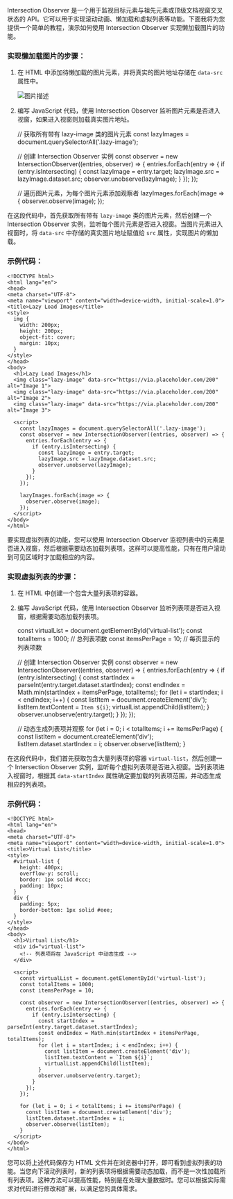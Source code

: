Intersection Observer 是一个用于监视目标元素与祖先元素或顶级文档视窗交叉状态的 API。它可以用于实现滚动动画、懒加载和虚拟列表等功能。下面我将为您提供一个简单的教程，演示如何使用 Intersection Observer 实现懒加载图片的功能。

### 实现懒加载图片的步骤：

1.  在 HTML 中添加待懒加载的图片元素，并将真实的图片地址存储在 `data-src` 属性中。

    <img class="lazy-image" data-src="真实图片地址" alt="图片描述">
    

2.  编写 JavaScript 代码，使用 Intersection Observer 监听图片元素是否进入视窗，如果进入视窗则加载真实图片地址。

    // 获取所有带有 lazy-image 类的图片元素
    const lazyImages = document.querySelectorAll('.lazy-image');
    
    // 创建 Intersection Observer 实例
    const observer = new IntersectionObserver((entries, observer) => {
      entries.forEach(entry => {
        if (entry.isIntersecting) {
          const lazyImage = entry.target;
          lazyImage.src = lazyImage.dataset.src;
          observer.unobserve(lazyImage);
        }
      });
    });
    
    // 遍历图片元素，为每个图片元素添加观察者
    lazyImages.forEach(image => {
      observer.observe(image);
    });
    

在这段代码中，首先获取所有带有 `lazy-image` 类的图片元素，然后创建一个 Intersection Observer 实例，监听每个图片元素是否进入视窗。当图片元素进入视窗时，将 `data-src` 中存储的真实图片地址赋值给 `src` 属性，实现图片的懒加载。

### 示例代码：

    <!DOCTYPE html>
    <html lang="en">
    <head>
    <meta charset="UTF-8">
    <meta name="viewport" content="width=device-width, initial-scale=1.0">
    <title>Lazy Load Images</title>
    <style>
      img {
        width: 200px;
        height: 200px;
        object-fit: cover;
        margin: 10px;
      }
    </style>
    </head>
    <body>
      <h1>Lazy Load Images</h1>
      <img class="lazy-image" data-src="https://via.placeholder.com/200" alt="Image 1">
      <img class="lazy-image" data-src="https://via.placeholder.com/200" alt="Image 2">
      <img class="lazy-image" data-src="https://via.placeholder.com/200" alt="Image 3">
    
      <script>
        const lazyImages = document.querySelectorAll('.lazy-image');
        const observer = new IntersectionObserver((entries, observer) => {
          entries.forEach(entry => {
            if (entry.isIntersecting) {
              const lazyImage = entry.target;
              lazyImage.src = lazyImage.dataset.src;
              observer.unobserve(lazyImage);
            }
          });
        });
    
        lazyImages.forEach(image => {
          observer.observe(image);
        });
      </script>
    </body>
    </html>
    

要实现虚拟列表的功能，您可以使用 Intersection Observer 监视列表中的元素是否进入视窗，然后根据需要动态加载列表项。这样可以提高性能，只有在用户滚动到可见区域时才加载相应的内容。

### 实现虚拟列表的步骤：

1.  在 HTML 中创建一个包含大量列表项的容器。

    <div id="virtual-list">
      <!-- 列表项将在 JavaScript 中动态生成 -->
    </div>
    

2.  编写 JavaScript 代码，使用 Intersection Observer 监听列表项是否进入视窗，根据需要动态加载列表项。

    const virtualList = document.getElementById('virtual-list');
    const totalItems = 1000; // 总列表项数
    const itemsPerPage = 10; // 每页显示的列表项数
    
    // 创建 Intersection Observer 实例
    const observer = new IntersectionObserver((entries, observer) => {
      entries.forEach(entry => {
        if (entry.isIntersecting) {
          const startIndex = parseInt(entry.target.dataset.startIndex);
          const endIndex = Math.min(startIndex + itemsPerPage, totalItems);
          for (let i = startIndex; i < endIndex; i++) {
            const listItem = document.createElement('div');
            listItem.textContent = `Item ${i}`;
            virtualList.appendChild(listItem);
          }
          observer.unobserve(entry.target);
        }
      });
    });
    
    // 动态生成列表项并观察
    for (let i = 0; i < totalItems; i += itemsPerPage) {
      const listItem = document.createElement('div');
      listItem.dataset.startIndex = i;
      observer.observe(listItem);
    }
    

在这段代码中，我们首先获取包含大量列表项的容器 `virtual-list`，然后创建一个 Intersection Observer 实例，监听每个虚拟列表项是否进入视窗。当列表项进入视窗时，根据其 `data-startIndex` 属性确定要加载的列表项范围，并动态生成相应的列表项。

### 示例代码：

    <!DOCTYPE html>
    <html lang="en">
    <head>
    <meta charset="UTF-8">
    <meta name="viewport" content="width=device-width, initial-scale=1.0">
    <title>Virtual List</title>
    <style>
      #virtual-list {
        height: 400px;
        overflow-y: scroll;
        border: 1px solid #ccc;
        padding: 10px;
      }
      div {
        padding: 5px;
        border-bottom: 1px solid #eee;
      }
    </style>
    </head>
    <body>
      <h1>Virtual List</h1>
      <div id="virtual-list">
        <!-- 列表项将在 JavaScript 中动态生成 -->
      </div>
    
      <script>
        const virtualList = document.getElementById('virtual-list');
        const totalItems = 1000;
        const itemsPerPage = 10;
    
        const observer = new IntersectionObserver((entries, observer) => {
          entries.forEach(entry => {
            if (entry.isIntersecting) {
              const startIndex = parseInt(entry.target.dataset.startIndex);
              const endIndex = Math.min(startIndex + itemsPerPage, totalItems);
              for (let i = startIndex; i < endIndex; i++) {
                const listItem = document.createElement('div');
                listItem.textContent = `Item ${i}`;
                virtualList.appendChild(listItem);
              }
              observer.unobserve(entry.target);
            }
          });
        });
    
        for (let i = 0; i < totalItems; i += itemsPerPage) {
          const listItem = document.createElement('div');
          listItem.dataset.startIndex = i;
          observer.observe(listItem);
        }
      </script>
    </body>
    </html>
    

您可以将上述代码保存为 HTML 文件并在浏览器中打开，即可看到虚拟列表的功能。当您向下滚动列表时，新的列表项将根据需要动态加载，而不是一次性加载所有列表项。这种方法可以提高性能，特别是在处理大量数据时。您可以根据实际需求对代码进行修改和扩展，以满足您的具体需求。